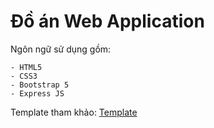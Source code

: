 # Đồ án Web Application

Ngôn ngữ sử dụng gồm:
```text
- HTML5
- CSS3
- Bootstrap 5
- Express JS
```

Template tham khảo: [Template](https://html.design/demo/eflyer/?fbclid=IwAR3Hh-Zlemo0Rym2F2pjsizWa3dF7OsmGCvgUt8-uOmh-xCwrHMedxQcUF8)